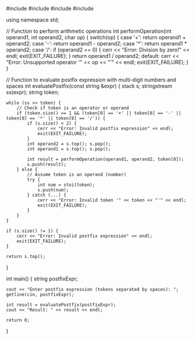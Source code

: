 #include <iostream>
#include <stack>
#include <sstream>
#include <string>

using namespace std;

// Function to perform arithmetic operations
int performOperation(int operand1, int operand2, char op) {
    switch(op) {
        case '+': return operand1 + operand2;
        case '-': return operand1 - operand2;
        case '*': return operand1 * operand2;
        case '/': 
            if (operand2 == 0) {
                cerr << "Error: Division by zero!" << endl;
                exit(EXIT_FAILURE);
            }
            return operand1 / operand2;
        default:
            cerr << "Error: Unsupported operator '" << op << "'" << endl;
            exit(EXIT_FAILURE);
    }
}

// Function to evaluate postfix expression with multi-digit numbers and spaces
int evaluatePostfix(const string &expr) {
    stack<int> s;
    stringstream ss(expr);
    string token;

    while (ss >> token) {
        // Check if token is an operator or operand
        if (token.size() == 1 && (token[0] == '+' || token[0] == '-' || token[0] == '*' || token[0] == '/')) {
            if (s.size() < 2) {
                cerr << "Error: Invalid postfix expression" << endl;
                exit(EXIT_FAILURE);
            }
            int operand2 = s.top(); s.pop();
            int operand1 = s.top(); s.pop();

            int result = performOperation(operand1, operand2, token[0]);
            s.push(result);
        } else {
            // Assume token is an operand (number)
            try {
                int num = stoi(token);
                s.push(num);
            } catch (...) {
                cerr << "Error: Invalid token '" << token << "'" << endl;
                exit(EXIT_FAILURE);
            }
        }
    }

    if (s.size() != 1) {
        cerr << "Error: Invalid postfix expression" << endl;
        exit(EXIT_FAILURE);
    }

    return s.top();
}

int main() {
    string postfixExpr;

    cout << "Enter postfix expression (tokens separated by spaces): ";
    getline(cin, postfixExpr);

    int result = evaluatePostfix(postfixExpr);
    cout << "Result: " << result << endl;

    return 0;
}
